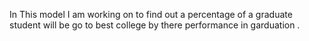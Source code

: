 In This model I am working on to find out a percentage of a graduate student will be go to best college by there performance in garduation . 
